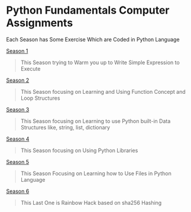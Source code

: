 # Python Fundamentals Computer Assignments
Each Season has Some Exercise Which are Coded in Python Language

[Season 1](https://github.com/ehsanyousefzadehasl/python-fundamentals/tree/master/Season%201)
>This Season trying to Warm you up to Write Simple Expression to Execute

[Season 2](https://github.com/ehsanyousefzadehasl/python-fundamentals/tree/master/Season%202)
>This Season focusing on Learning and Using Function Concept and Loop Structures

[Season 3](https://github.com/ehsanyousefzadehasl/python-fundamentals/tree/master/Season%203)
>This Season focusing on Learning to use Python built-in Data Structures like, string, list, dictionary

[Season 4](https://github.com/ehsanyousefzadehasl/python-fundamentals/tree/master/Season%204)
>This Season focusing on Using Python Libraries

[Season 5](https://github.com/ehsanyousefzadehasl/python-fundamentals/tree/master/Season%205)
>This Season Focusing on Learning how to Use Files in Python Language

[Season 6](https://github.com/ehsanyousefzadehasl/python-fundamentals/tree/master/Season%206)
>This Last One is Rainbow Hack based on sha256 Hashing
